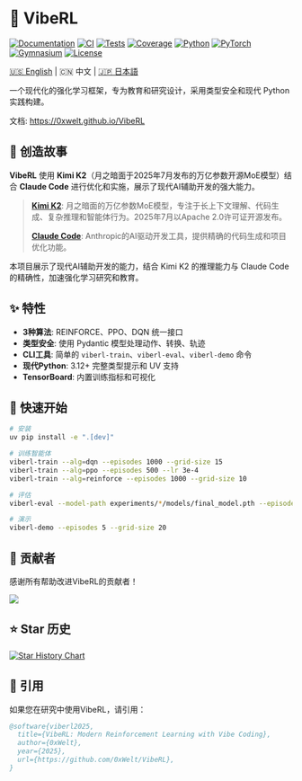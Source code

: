 # 🚀 VibeRL

[![Documentation](https://img.shields.io/badge/docs-0xwelt.github.io%2FVibeRL-blue)](https://0xwelt.github.io/VibeRL/)
[![CI](https://img.shields.io/github/actions/workflow/status/0xWelt/VibeRL/docs.yml?branch=main)](https://github.com/0xWelt/VibeRL/actions)
[![Tests](https://img.shields.io/github/actions/workflow/status/0xWelt/VibeRL/pytest.yml?branch=main)](https://github.com/0xWelt/VibeRL/actions/workflows/pytest.yml)
[![Coverage](https://img.shields.io/codecov/c/github/0xWelt/VibeRL)](https://codecov.io/gh/0xWelt/VibeRL)
[![Python](https://img.shields.io/badge/python-3.12+-3776ab)](https://www.python.org/downloads/)
[![PyTorch](https://img.shields.io/badge/PyTorch-ee4c2c)](https://pytorch.org/)
[![Gymnasium](https://img.shields.io/badge/Gymnasium-008000)](https://gymnasium.farama.org/)
[![License](https://img.shields.io/badge/license-MIT-green)](https://opensource.org/licenses/MIT)

[🇺🇸 English](./README.md) | 🇨🇳 中文 | [🇯🇵 日本語](./README.ja.md)

一个现代化的强化学习框架，专为教育和研究设计，采用类型安全和现代 Python 实践构建。

文档: https://0xwelt.github.io/VibeRL

## 🤖 创造故事

**VibeRL** 使用 **Kimi K2**（月之暗面于2025年7月发布的万亿参数开源MoE模型）结合 **Claude Code** 进行优化和实施，展示了现代AI辅助开发的强大能力。

> **[Kimi K2](https://github.com/MoonshotAI/Kimi-K2)**: 月之暗面的万亿参数MoE模型，专注于长上下文理解、代码生成、复杂推理和智能体行为。2025年7月以Apache 2.0许可证开源发布。
>
> **[Claude Code](https://claude.ai/code)**: Anthropic的AI驱动开发工具，提供精确的代码生成和项目优化功能。

本项目展示了现代AI辅助开发的能力，结合 Kimi K2 的推理能力与 Claude Code 的精确性，加速强化学习研究和教育。

## ✨ 特性

- **3种算法**: REINFORCE、PPO、DQN 统一接口
- **类型安全**: 使用 Pydantic 模型处理动作、转换、轨迹
- **CLI工具**: 简单的 `viberl-train`、`viberl-eval`、`viberl-demo` 命令
- **现代Python**: 3.12+ 完整类型提示和 UV 支持
- **TensorBoard**: 内置训练指标和可视化

## 🎯 快速开始

```bash
# 安装
uv pip install -e ".[dev]"

# 训练智能体
viberl-train --alg=dqn --episodes 1000 --grid-size 15
viberl-train --alg=ppo --episodes 500 --lr 3e-4
viberl-train --alg=reinforce --episodes 1000 --grid-size 10

# 评估
viberl-eval --model-path experiments/*/models/final_model.pth --episodes 10

# 演示
viberl-demo --episodes 5 --grid-size 20
```

## 🤝 贡献者

感谢所有帮助改进VibeRL的贡献者！

<a href="https://github.com/0xWelt/VibeRL/graphs/contributors">
  <img src="https://contrib.rocks/image?repo=0xWelt/VibeRL" />
</a>

## ⭐ Star 历史

[![Star History Chart](https://api.star-history.com/svg?repos=0xWelt/VibeRL&type=Date)](https://star-history.com/#0xWelt/VibeRL&Date)

## 📖 引用

如果您在研究中使用VibeRL，请引用：

```bibtex
@software{viberl2025,
  title={VibeRL: Modern Reinforcement Learning with Vibe Coding},
  author={0xWelt},
  year={2025},
  url={https://github.com/0xWelt/VibeRL},
}
```
